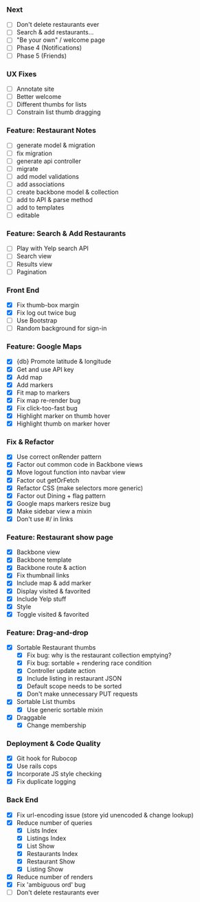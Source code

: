 ### Next
- [ ] Don't delete restaurants ever
- [ ] Search & add restaurants...
- [ ] "Be your own" / welcome page
- [ ] Phase 4 (Notifications)
- [ ] Phase 5 (Friends)

### UX Fixes
- [ ] Annotate site
- [ ] Better welcome
- [ ] Different thumbs for lists
- [ ] Constrain list thumb dragging

### Feature: Restaurant Notes
- [ ] generate model & migration
- [ ] fix migration
- [ ] generate api controller
- [ ] migrate
- [ ] add model validations
- [ ] add associations
- [ ] create backbone model & collection
- [ ] add to API & parse method
- [ ] add to templates
- [ ] editable

### Feature: Search & Add Restaurants
- [ ] Play with Yelp search API
- [ ] Search view
- [ ] Results view
- [ ] Pagination

### Front End
- [x] Fix thumb-box margin
- [x] Fix log out twice bug
- [ ] Use Bootstrap
- [ ] Random background for sign-in

### Feature: Google Maps
- [x] {db} Promote latitude & longitude
- [x] Get and use API key
- [x] Add map
- [x] Add markers
- [x] Fit map to markers
- [x] Fix map re-render bug
- [x] Fix click-too-fast bug
- [x] Highlight marker on thumb hover
- [x] Highlight thumb on marker hover

### Fix & Refactor
- [x] Use correct onRender pattern
- [x] Factor out common code in Backbone views
- [x] Move logout function into navbar view
- [x] Factor out getOrFetch
- [x] Refactor CSS (make selectors more generic)
- [x] Factor out Dining + flag pattern
- [x] Google maps markers resize bug
- [x] Make sidebar view a mixin
- [x] Don't use #/ in links

### Feature: Restaurant show page
- [x] Backbone view
- [x] Backbone template
- [x] Backbone route & action
- [x] Fix thumbnail links
- [x] Include map & add marker
- [x] Display visited & favorited
- [x] Include Yelp stuff
- [x] Style
- [x] Toggle visited & favorited

### Feature: Drag-and-drop
- [x] Sortable Restaurant thumbs
  - [x] Fix bug: why is the restaurant collection emptying?
  - [x] Fix bug: sortable + rendering race condition
  - [x] Controller update action
  - [x] Include listing in restaurant JSON
  - [x] Default scope needs to be sorted
  - [x] Don't make unnecessary PUT requests
- [x] Sortable List thumbs
  - [x] Use generic sortable mixin
- [x] Draggable
  - [x] Change membership

### Deployment & Code Quality
- [x] Git hook for Rubocop
- [x] Use rails cops
- [x] Incorporate JS style checking
- [x] Fix duplicate logging

### Back End
- [x] Fix url-encoding issue (store yid unencoded & change lookup)
- [x] Reduce number of queries
  - [x] Lists Index
  - [x] Listings Index
  - [x] List Show
  - [x] Restaurants Index
  - [x] Restaurant Show
  - [x] Listing Show
- [x] Reduce number of renders
- [x] Fix 'ambiguous ord' bug
- [ ] Don't delete restaurants ever
